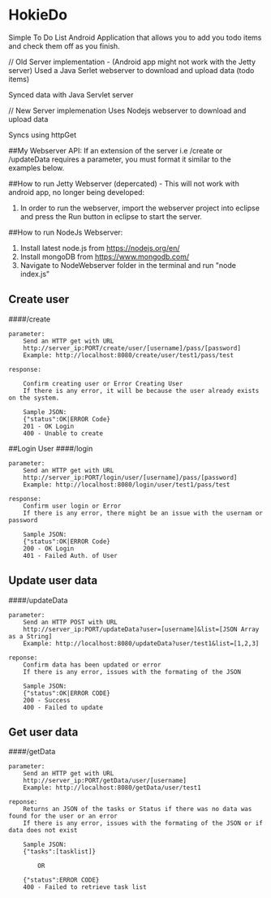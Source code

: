 HokieDo
=======

Simple To Do List Android Application that allows you to add you todo items and check them off as you finish.

// Old Server implementation - (Android app might not work with the Jetty server)
Used a Java Serlet webserver to download and upload data (todo items)

Synced data with Java Servlet server

// New Server implemenation
Uses Nodejs webserver to download and upload data

Syncs using httpGet

##My Webserver API:
If an extension of the server i.e /create or /updateData requires a parameter, you must format it similar to the examples below.

##How to run Jetty Webserver (depercated) - This will not work with android app, no longer being developed:
1. In order to run the webserver, import the webserver project into eclipse and press the Run button in eclipse to start the server.

##How to run NodeJs Webserver:
1. Install latest node.js from https://nodejs.org/en/ 
2. Install mongoDB from https://www.mongodb.com/
2. Navigate to NodeWebserver folder in the terminal and run "node index.js"

## Create user
####/create
```
parameter: 
	Send an HTTP get with URL
	http://server_ip:PORT/create/user/[username]/pass/[password]
	Example: http://localhost:8080/create/user/test1/pass/test
```
```
response:

	Confirm creating user or Error Creating User
	If there is any error, it will be because the user already exists on the system.

	Sample JSON:
	{"status":OK|ERROR Code}
	201 - OK Login
	400 - Unable to create
```
##Login User
####/login
```
parameter:
	Send an HTTP get with URL
	http://server_ip:PORT/login/user/[username]/pass/[password]
	Example: http://localhost:8080/login/user/test1/pass/test
```
```
response:
	Confirm user login or Error
	If there is any error, there might be an issue with the usernam or password

	Sample JSON:
	{"status":OK|ERROR Code}
	200 - OK Login
	401 - Failed Auth. of User
```

## Update user data
####/updateData
```
parameter:
	Send an HTTP POST with URL
	http://server_ip:PORT/updateData?user=[username]&list=[JSON Array as a String]
	Example: http://localhost:8080/updateData?user/test1&list=[1,2,3]
```
```
reponse:
	Confirm data has been updated or error
	If there is any error, issues with the formating of the JSON

	Sample JSON:
	{"status":OK|ERROR CODE}
	200 - Success
	400 - Failed to update
```

## Get user data
####/getData
```
parameter:
	Send an HTTP get with URL
	http://server_ip:PORT/getData/user/[username]
	Example: http://localhost:8080/getData/user/test1
```
```
reponse:
	Returns an JSON of the tasks or Status if there was no data was found for the user or an error
	If there is any error, issues with the formating of the JSON or if data does not exist

	Sample JSON:
	{"tasks":[tasklist]}

		OR

	{"status":ERROR CODE}
	400 - Failed to retrieve task list
```
